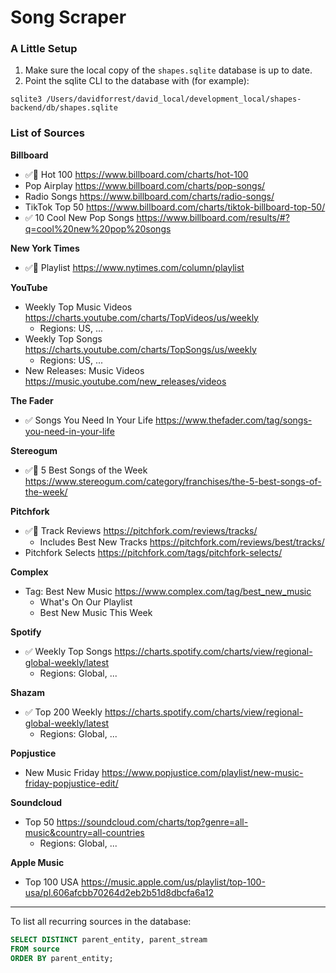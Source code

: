 # Song Scraper



### A Little Setup

1. Make sure the local copy of the `shapes.sqlite` database is up to date.
1. Point the sqlite CLI to the database with (for example):

```
sqlite3 /Users/davidforrest/david_local/development_local/shapes-backend/db/shapes.sqlite
```



### List of Sources

**Billboard**

- ✅🤖 Hot 100 https://www.billboard.com/charts/hot-100
- Pop Airplay https://www.billboard.com/charts/pop-songs/
- Radio Songs https://www.billboard.com/charts/radio-songs/
- TikTok Top 50 https://www.billboard.com/charts/tiktok-billboard-top-50/
- ✅ 10 Cool New Pop Songs https://www.billboard.com/results/#?q=cool%20new%20pop%20songs

**New York Times**

- ✅🤖 Playlist https://www.nytimes.com/column/playlist

**YouTube**

- Weekly Top Music Videos https://charts.youtube.com/charts/TopVideos/us/weekly
  - Regions: US, ...
- Weekly Top Songs https://charts.youtube.com/charts/TopSongs/us/weekly
  - Regions: US, ...
- New Releases: Music Videos https://music.youtube.com/new_releases/videos

**The Fader**

- ✅ Songs You Need In Your Life https://www.thefader.com/tag/songs-you-need-in-your-life

**Stereogum**

- ✅🤖 5 Best Songs of the Week https://www.stereogum.com/category/franchises/the-5-best-songs-of-the-week/

**Pitchfork**

- ✅🤖 Track Reviews https://pitchfork.com/reviews/tracks/
  - Includes Best New Tracks https://pitchfork.com/reviews/best/tracks/
- Pitchfork Selects https://pitchfork.com/tags/pitchfork-selects/

**Complex**

- Tag: Best New Music https://www.complex.com/tag/best_new_music
  - What's On Our Playlist
  - Best New Music This Week

**Spotify**

- ✅ Weekly Top Songs https://charts.spotify.com/charts/view/regional-global-weekly/latest
  - Regions: Global, ...

**Shazam**

- ✅ Top 200 Weekly https://charts.spotify.com/charts/view/regional-global-weekly/latest
  - Regions: Global, ...

**Popjustice**

-  New Music Friday https://www.popjustice.com/playlist/new-music-friday-popjustice-edit/

**Soundcloud**

- Top 50 https://soundcloud.com/charts/top?genre=all-music&country=all-countries
  - Regions: Global, ...

**Apple Music**

- Top 100 USA https://music.apple.com/us/playlist/top-100-usa/pl.606afcbb70264d2eb2b51d8dbcfa6a12



---

To list all recurring sources in the database:

```sql
SELECT DISTINCT parent_entity, parent_stream
FROM source
ORDER BY parent_entity;
```
